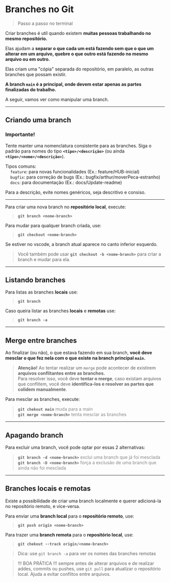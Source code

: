 # Branches no Git
> Passo a passo no terminal

Criar branches é utíl quando existem **muitas pessoas trabalhando no mesmo repositório.**

Elas ajudam a **separar o que cada um está fazendo sem que o que um alterar em um arquivo, quebre o que outro está fazendo no mesmo arquivo ou em outro.**

Elas criam uma "cópia" separada do repositório, em paralelo, as outras branches que possam existir.

**A branch `main` é a principal, onde devem estar apenas as partes finalizadas do trabalho.**

A seguir, vamos ver como manipular uma branch.

---
## Criando uma branch

### Importante!
Tente manter uma nomenclatura consistente para as branches. Siga o padrão para nomes do tipo **`<tipo>/<descrição>`** (ou ainda **`<tipo>/<nome>/<descrição>`**).

Tipos comuns:<br>
&nbsp;&nbsp;&nbsp;&nbsp;`feature`: para novas funcionalidades (Ex.: feature/HUB-inicial)<br>
&nbsp;&nbsp;&nbsp;&nbsp;`bugfix`: para correção de bugs (Ex.: bugfix/arthur/moverPeca-estranho)
&nbsp;&nbsp;&nbsp;&nbsp;`docs`: para documentação (Ex.: docs/Update-readme)

Para a descrição, evite nomes genéricos, seja descritivo e consiso.

---

Para criar uma nova branch no **repositório local**, execute:<br>
> **`git branch <nome-branch>`**

Para mudar para qualquer branch criada, use:<br>
> **`git checkout <nome-branch>`**<br>

Se estiver no vscode, a branch atual aparece no canto inferior esquerdo.

> Você também pode usar **`git checkout -b <nome-branch>`** para criar a branch e mudar para ela.

---
## Listando branches

Para listas as branches **locais** use:<br>
> **`git branch`**

Caso queira listar as branches **locais** e **remotas** use:<br>
> **`git branch -a`**

---
## Merge entre branches

Ao finalizar (ou não), o que estava fazendo em sua branch, **você deve mesclar o que fez nela com o que existe na branch principal `main`.**
> **Atenção!** Ao tentar realizar um `merge` pode acontecer de existirem **arquivos conflitantes entre as branches.**<br>
> Para resolver isso, você deve **tentar o merge**, caso existam arquivos que conflitem, você deve **identifica-los e resolver as partes que colidem manualmente**.


Para mesclar as branches, execute:<br>
> **`git chekout main`** <span style="color: #888;">muda para a main</span><br>
> **`git merge <nome-branch>`** <span style="color: #888;">tenta mesclar as branches</span>

---
## Apagando branch

Para excluir uma branch, você pode optar por essas 2 alternativas:<br>
> **`git branch -d <nome-branch>`** <span style="color: #888;">exclui uma branch que já foi mesclada</span><br>
> **`git branch -D <nome-branch>`** <span style="color: #888;">força a exclusão de uma branch que ainda não foi mesclada</span>

---
## Branches locais e remotas

Existe a possibilidade de criar uma branch localmente e querer adicioná-la no repositório remoto, e vice-versa.

Para enviar uma **branch local** para o **repositório remoto**, use:<br>
> **`git push origin <nome-branch>`**

Para trazer uma **branch remota** para o **repositório local**, use:<br>
> **`git chekout --track origin/<nome-branch>`**

> Dica: use `git branch -a` para ver os nomes das branches remotas

> !!! BOA PRÁTICA !!! sempre antes de alterar arquivos e de realizar addes, commits ou pushes, use `git pull` para atualizar o repositório local. Ajuda a evitar conflitos entre arquivos.
